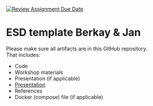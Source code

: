 [![Review Assignment Due Date](https://classroom.github.com/assets/deadline-readme-button-22041afd0340ce965d47ae6ef1cefeee28c7c493a6346c4f15d667ab976d596c.svg)](https://classroom.github.com/a/t1er-CAW)
# ESD template Berkay & Jan

Please make sure all artifacts are in this GitHub repository.  
That includes:

- Code
- Workshop materials
- Presentation (if applicable)
- [Presentation](https://stichtingfontys-my.sharepoint.com/:p:/r/personal/520081_student_fontys_nl/Documents/NextJSPresentation.pptx?d=wee049e981c3d4d2c933e01f1a0d6e35d&csf=1&web=1&e=KqfL4g)
- References
- Docker (compose) file (if applicable)
